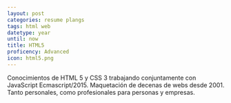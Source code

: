 ```yaml
---
layout: post
categories: resume plangs
tags: html web
datetype: year
until: now
title: HTML5
proficency: Advanced
icon: html5.png
---
```


Conocimientos de HTML 5 y CSS 3 trabajando conjuntamente con JavaScript Ecmascript/2015.
Maquetación de decenas de webs desde 2001. Tanto personales, como profesionales para personas y empresas.